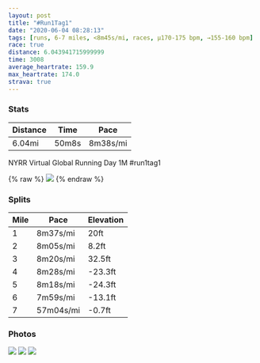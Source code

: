 ```yaml
---
layout: post
title: "#Run1Tag1"
date: "2020-06-04 08:28:13"
tags: [runs, 6-7 miles, <8m45s/mi, races, μ170-175 bpm, →155-160 bpm]
race: true
distance: 6.043941715999999
time: 3008
average_heartrate: 159.9
max_heartrate: 174.0
strava: true
---
```


### Stats

| Distance | Time | Pace |
|----------|------|------|
|6.04mi|50m8s|8m38s/mi|

NYRR Virtual Global Running Day 1M #run1tag1

{% raw %}
<img src='https://maps.googleapis.com/maps/api/staticmap?maptype=roadmap&path=enc:wawwFpgsbMFo@JMNkAP[F]TYDWn@iA?QF@Pc@T]PKLm@FIYU_AWk@{@EWgA@Wm@w@k@Y_@gAk@K]s@iAUo@Ae@a@e@]{@?MIO_@a@Yw@QQe@}@YIQS[y@YSe@X[A{@sACOGIG@e@UOSUS{@Gw@q@[c@Sc@a@Mo@w@[MMQQEg@[s@mAyAiAQm@[PK@[Og@e@}@KYSK?g@a@]k@UDKGWc@a@WOUa@Qi@a@q@eAYKe@e@UIY_@c@H]i@YU]Q[@k@g@o@WQS_@HUCaAa@}@w@k@_AQi@OQOk@o@mAW}@C_A`@aCP}AO[AUBi@Nm@tAgD\{ADsAOsAe@}@QQmCiAk@e@aB{@eAcAiAcBQk@I{BReAb@eAJi@IeBOw@c@mAi@u@i@i@yA}@iAuAuAiDUa@o@k@yDeA{@FmAj@_@Zo@As@Q}@o@o@u@mAcCk@wA]]u@K}@Hk@G}Aw@mCg@gCeA}AkAuBuCiAaA}B_AqAy@[Ik@g@mAkBWDWTMh@KvA[~@@\XZbA\`Al@n@Tx@f@fAxARdA?jBEf@_@v@o@p@GPGjCKp@Qj@GZB|@Jf@p@tAbA|Aj@fAvCzD`AhAXt@hB|Cl@t@x@r@n@VnEVlCGjC~@h@jAHp@Vv@j@r@dAx@dB~@|@r@bDt@|Az@|A`BjBfDz@|@n@~@`@ZR\p@^z@v@p@JFNPHPVNb@BVz@nAb@dADl@OpAFZ`AhBtAnAH?j@d@l@GDDd@Ah@XLj@JNpA^PLJ^HJn@TRAXLf@D\Z^L\CRFz@j@\ZVh@t@XNIL?p@f@\LX\ZH\d@j@@TDfAh@`@b@`ABn@TAYf@NJP?RDLXZF?hAxAt@j@n@ZhBfA^XLG?WF@n@hABf@f@Xf@Hj@Zh@p@BVCDv@t@tA^b@X`@h@?\FH\Td@F^\?GFBNZAZEBxAl@P?DEJHVJFN@TGPOjA]p@KJKXe@XIZ?b@J^BZGt@HZ?XIb@c@|@MJL`@dBxAPBb@TAGn@t@RJPTOjAUdAAn@_@z@[dAc@j@Of@GnAWb@M`@VDDMES&key=AIzaSyC1MId7bFpkLXNAaYhBSTb8jLyiSqzbDtM&size=800x800&markers=color:yellow|label:S|40.75564,-73.99561&markers=color:green|label:F|40.756299999999996,-73.99736999999999'>
{% endraw %}

### Splits

| Mile | Pace | Elevation |
|------|------|-----------|
|1|8m37s/mi|20ft|
|2|8m05s/mi|8.2ft|
|3|8m20s/mi|32.5ft|
|4|8m28s/mi|-23.3ft|
|5|8m18s/mi|-24.3ft|
|6|7m59s/mi|-13.1ft|
|7|57m04s/mi|-0.7ft|

### Photos
<img src='https://dgtzuqphqg23d.cloudfront.net/fNadeeFj6yGrLcbxvj9Jw0zgKW9_bN3MPn9jvYmEVc8-576x768.jpg'>

<img src='https://dgtzuqphqg23d.cloudfront.net/wuTD1IdmbqenDdZ_PnQcyc9Aiatsq7hqWF__FMn1Sr0-576x768.jpg'>

<img src='https://dgtzuqphqg23d.cloudfront.net/4gwEql54pkRUBrVYbklq_hOT901yCCfn4h-wYMWMtVk-768x576.jpg'>
